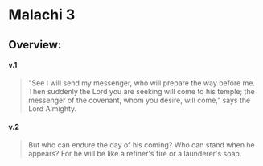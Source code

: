 # Malachi 3

## Overview:


#### v.1
>"See I will send my messenger, who will prepare the way before me. Then suddenly the Lord you are seeking will come to his temple; the messenger of the covenant, whom you desire, will come," says the Lord Almighty.

#### v.2
>But who can endure the day of his coming? Who can stand when he appears? For he will be like a refiner's fire or a launderer's soap.



